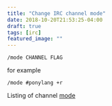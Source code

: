 ```yaml
---
title: "Change IRC channel mode"
date: 2018-10-20T21:53:25-04:00
draft: true
tags: [irc]
featured_image: ""
---
```


`/mode CHANNEL FLAG`

for example

`/mode #ponylang +r`

Listing of channel [mode](https://freenode.net/kb/answer/channelmodes)

